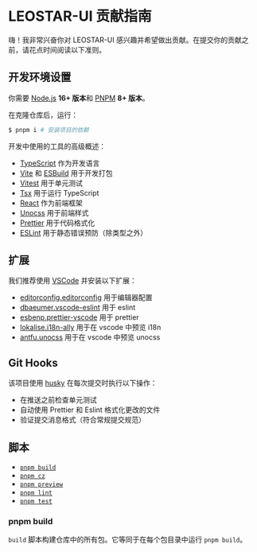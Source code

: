 # LEOSTAR-UI 贡献指南

嗨！我非常兴奋你对 LEOSTAR-UI 感兴趣并希望做出贡献。在提交你的贡献之前，请花点时间阅读以下准则。

## 开发环境设置

你需要 [Node.js](https://nodejs.org) **16+ 版本**和 [PNPM](https://pnpm.io) **8+ 版本**。

在克隆仓库后，运行：

```bash
$ pnpm i # 安装项目的依赖
```

开发中使用的工具的高级概述：

- [TypeScript](https://www.typescriptlang.org/) 作为开发语言
- [Vite](https://vitejs.dev/) 和 [ESBuild](https://esbuild.github.io/) 用于开发打包
- [Vitest](https://vitest.dev/) 用于单元测试
- [Tsx](https://github.com/esbuild-kit/tsx) 用于运行 TypeScript
- [React](https://react.docschina.org/) 作为前端框架
- [Unocss](https://unocss.dev/) 用于前端样式
- [Prettier](https://prettier.io/) 用于代码格式化
- [ESLint](https://eslint.org/) 用于静态错误预防（除类型之外）

## 扩展

我们推荐使用 [VSCode](https://code.visualstudio.com/) 并安装以下扩展：

- [editorconfig.editorconfig]() 用于编辑器配置
- [dbaeumer.vscode-eslint]() 用于 eslint
- [esbenp.prettier-vscode]() 用于 prettier
- [lokalise.i18n-ally]() 用于在 vscode 中预览 i18n
- [antfu.unocss]() 用于在 vscode 中预览 unocss

## Git Hooks

该项目使用 [husky](https://typicode.github.io/husky/) 在每次提交时执行以下操作：

- 在推送之前检查单元测试
- 自动使用 Prettier 和 Eslint 格式化更改的文件
- 验证提交消息格式（符合常规提交规范）

## 脚本

- [`pnpm build`](#pnpm-build)
- [`pnpm cz`](#pnpm-cz)
- [`pnpm preview`](#pnpm-preview)
- [`pnpm lint`](#pnpm-lint)
- [`pnpm test`](#pnpm-test)

### pnpm build

`build` 脚本构建仓库中的所有包。它等同于在每个包目录中运行 `pnpm build`。
